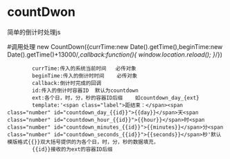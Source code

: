 # countDwon
简单的倒计时处理js

#调用处理
new CountDown({currTime:new Date().getTime(),beginTime:new Date().getTime()+13000/*,callback:function(){
				window.location.reload();
			}*/})
			
			currTime:传入的系统当前时间   必传对象
			beginTime:传入的倒计时时间    必传对象
			callback:倒计时完成的回调
			id:传入的倒计时容器ID  默认为countdown
			ext:各个日，时，分，秒的容器ID后缀    如countdown_day_{ext}   
			template:'<span class="label">距结束：</span><span class="number" id="countdown_day_{{id}}">{{day}}</span>天<span class="number" id="countdown_hour_{{id}}">{{hour}}</span>时<span class="number" id="countdown_minutes_{{id}}">{{minutes}}</span>分<span class="number" id="countdown_seconds_{{id}}">{{seconds}}</span>秒'默认模版格式{{}}双大括号提供的为各个日，时，分，秒的数据填充，
			{{id}}接收的为ext的容器ID后缀
			
			
